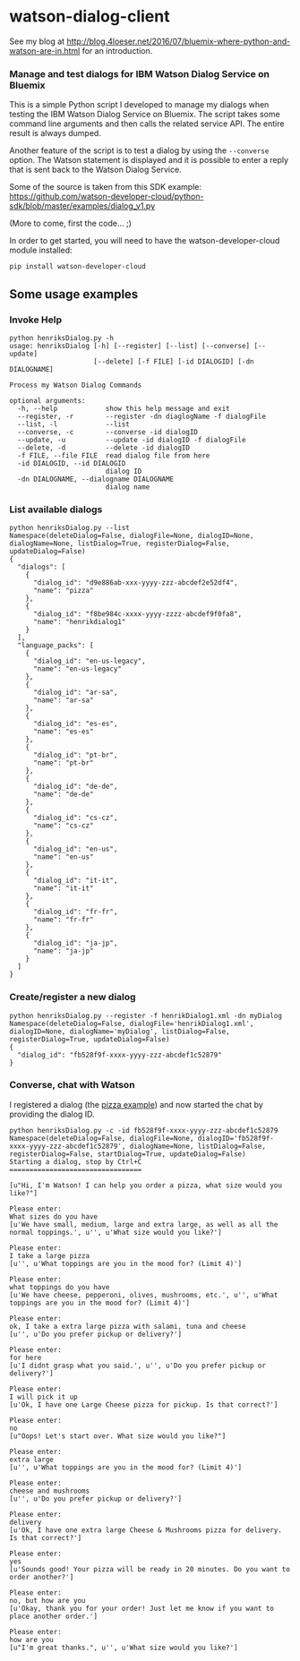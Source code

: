 # watson-dialog-client
See my blog at http://blog.4loeser.net/2016/07/bluemix-where-python-and-watson-are-in.html for an introduction.

### Manage and test dialogs for IBM Watson Dialog Service on Bluemix
This is a simple Python script I developed to manage my dialogs when testing the IBM Watson Dialog Service on Bluemix.
The script takes some command line arguments and then calls the related service API. The entire result is always dumped.

Another feature of the script is to test a dialog by using the `--converse` option. The Watson statement is displayed and it is possible to enter a reply that is sent back to the Watson Dialog Service.

Some of the source is taken from this SDK example:
https://github.com/watson-developer-cloud/python-sdk/blob/master/examples/dialog_v1.py

(More to come, first the code... ;)

In order to get started, you will need to have the watson-developer-cloud module installed:
```
pip install watson-developer-cloud
```

## Some usage examples

### Invoke Help
```
python henriksDialog.py -h
usage: henriksDialog [-h] [--register] [--list] [--converse] [--update]
                     [--delete] [-f FILE] [-id DIALOGID] [-dn DIALOGNAME]

Process my Watson Dialog Commands

optional arguments:
  -h, --help            show this help message and exit
  --register, -r        --register -dn diaglogName -f dialogFile
  --list, -l            --list
  --converse, -c        --converse -id dialogID
  --update, -u          --update -id dialogID -f dialogFile
  --delete, -d          --delete -id dialogID
  -f FILE, --file FILE  read dialog file from here
  -id DIALOGID, --id DIALOGID
                        dialog ID
  -dn DIALOGNAME, --dialogname DIALOGNAME
                        dialog name
```

### List available dialogs
```
python henriksDialog.py --list
Namespace(deleteDialog=False, dialogFile=None, dialogID=None, dialogName=None, listDialog=True, registerDialog=False, updateDialog=False)
{
  "dialogs": [
    {
      "dialog_id": "d9e886ab-xxx-yyyy-zzz-abcdef2e52df4", 
      "name": "pizza"
    }, 
    {
      "dialog_id": "f8be984c-xxxx-yyyy-zzzz-abcdef9f0fa8", 
      "name": "henrikdialog1"
    }
  ], 
  "language_packs": [
    {
      "dialog_id": "en-us-legacy", 
      "name": "en-us-legacy"
    }, 
    {
      "dialog_id": "ar-sa", 
      "name": "ar-sa"
    }, 
    {
      "dialog_id": "es-es", 
      "name": "es-es"
    }, 
    {
      "dialog_id": "pt-br", 
      "name": "pt-br"
    }, 
    {
      "dialog_id": "de-de", 
      "name": "de-de"
    }, 
    {
      "dialog_id": "cs-cz", 
      "name": "cs-cz"
    }, 
    {
      "dialog_id": "en-us", 
      "name": "en-us"
    }, 
    {
      "dialog_id": "it-it", 
      "name": "it-it"
    }, 
    {
      "dialog_id": "fr-fr", 
      "name": "fr-fr"
    }, 
    {
      "dialog_id": "ja-jp", 
      "name": "ja-jp"
    }
  ]
}
```
### Create/register a new dialog
```
python henriksDialog.py --register -f henrikDialog1.xml -dn myDialog
Namespace(deleteDialog=False, dialogFile='henrikDialog1.xml', dialogID=None, dialogName='myDialog', listDialog=False, registerDialog=True, updateDialog=False)
{
  "dialog_id": "fb528f9f-xxxx-yyyy-zzz-abcdef1c52879"
}
```

### Converse, chat with Watson
I registered a dialog (the [pizza example](https://github.com/watson-developer-cloud/dialog-tool/blob/master/dialogs/pizza_sample.xml)) and now started the chat by providing the dialog ID.
```
python henriksDialog.py -c -id fb528f9f-xxxx-yyyy-zzz-abcdef1c52879
Namespace(deleteDialog=False, dialogFile=None, dialogID='fb528f9f-xxxx-yyyy-zzz-abcdef1c52879', dialogName=None, listDialog=False, registerDialog=False, startDialog=True, updateDialog=False)
Starting a dialog, stop by Ctrl+C
=================================

[u"Hi, I'm Watson! I can help you order a pizza, what size would you like?"]

Please enter:
What sizes do you have
[u'We have small, medium, large and extra large, as well as all the normal toppings.', u'', u'What size would you like?']

Please enter:
I take a large pizza
[u'', u'What toppings are you in the mood for? (Limit 4)']

Please enter:
what toppings do you have
[u'We have cheese, pepperoni, olives, mushrooms, etc.', u'', u'What toppings are you in the mood for? (Limit 4)']

Please enter:
ok, I take a extra large pizza with salami, tuna and cheese
[u'', u'Do you prefer pickup or delivery?']

Please enter:
for here
[u'I didnt grasp what you said.', u'', u'Do you prefer pickup or delivery?']

Please enter:
I will pick it up
[u'Ok, I have one Large Cheese pizza for pickup. Is that correct?']

Please enter:
no
[u"Oops! Let's start over. What size would you like?"]

Please enter:
extra large
[u'', u'What toppings are you in the mood for? (Limit 4)']

Please enter:
cheese and mushrooms
[u'', u'Do you prefer pickup or delivery?']

Please enter:
delivery
[u'Ok, I have one extra large Cheese & Mushrooms pizza for delivery. Is that correct?']

Please enter:
yes
[u'Sounds good! Your pizza will be ready in 20 minutes. Do you want to order another?']

Please enter:
no, but how are you
[u'Okay, thank you for your order! Just let me know if you want to place another order.']

Please enter:
how are you
[u"I'm great thanks.", u'', u'What size would you like?']
```

